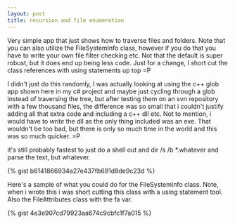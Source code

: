 ```yaml
---
layout: post
title: recursion and file enumeration
---
```


Very simple app that just shows how to traverse files and folders. Note that you can also utilize the FileSystemInfo class, however if you do that you have to write your own file filter checking etc. Not that the default is super robust, but it does end up being less code. Just for a change, I short cut the class references with using statements up top =P

I didn't just do this randomly, I was actually looking at using the c++ glob app shown here in my c# project and maybe just cycling through a glob instead of traversing the tree, but after testing them on an svn repository with a few thousand files, the difference was so small that i couldn't justify adding all that extra code and including a c++ dll etc. Not to mention, i would have to *write* the dll as the only thing included was an exe. That wouldn't be too bad, but there is only so much time in the world and this was so much quicker. =P

it's still probably fastest to just do a shell out and dir /s /b *.whatever and parse the text, but whatever.

{% gist b6141866934a27e437fb691d8de9c23d %}

Here's a sample of what you could do for the FileSystemInfo class. Note, when i wrote this i was short cutting this class with a using statement tool. Also the FileAttributes class with the fa var.

{% gist 4e3e907cd79923aa674c9cbfc1f7a015 %}
